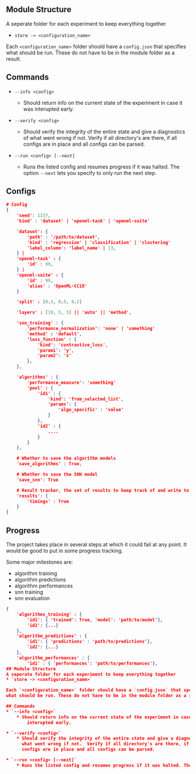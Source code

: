 ## Module Structure
A seperate folder for each experiment to keep everything together
* `store -> <configuration_name>`

Each `<configuration_name>` folder should have a `config.json` that specifies
what should be run. These do not have to be in the module folder as a result.

## Commands
* `--info <config>`
    * Should return info on the current state of the experiment in case it was
        interupted early.

* `--verify <config>`
    * Should verify the integrity of the entire state and give a diagnostics of what went wrong if not. 
    Verify if all directory's are there, if all configs are in place and all configs can be parsed.

* `--run <config> [--next]`
    * Runs the listed config and resumes progress if it was halted. The option
    `--next` lets you specify to only run the next step.

## Configs
```JSON
# Config
{
    'seed': 1337,
    'kind' : 'dataset' | 'openml-task' | 'openml-suite'

    'dataset': {
        'path' : '/path/to/dataset',
        'kind' : 'regression' | 'classification' | 'clustering'
        'label_column': 'label_name' | 13,
    } |
    'openml-task' : {
        'id' : 99,
    } |
    'openml-suite' : {
        'id' : 99,
        'alias' : 'OpenML-CC18'
    }

    'split' : [0.3, 0.5, 0.2]

    'layers' : [10, 5, 3] || 'auto' || 'method',

    'snn_training' : {
        'performance_normalization': 'none' | 'something'
        'method' : 'default',
        'loss_function' : {
            'kind': 'contrastive_loss',
            'param1': 'y',
            'param2': 'x'
        },
    },

    'algorithms' : {
        'performance_measure': 'something'
        'pool' : {
            'id1' : {
                'kind': 'from_selected_list',
                'params': {
                    'algo_specific' : 'value'
                }
            },
            'id2' : {
                ....
            }
        }
    },

    # Whether to save the algorithm models
    'save_algorithms' : True,

    # Whether to save the SNN model
    'save_snn': True

    # Result tracker, the set of results to keep track of and write to file
    'results': {
        'timings' : True
    }
}
```

## Progress
The project takes place in several steps at which it could fail at any point.
It would be good to put in some progress tracking.

Some major milestones are:
* algorithm training
* algorithm predictions
* algorithm performances
* snn training
* snn evaluation

```JSON
{
    'algorithms_training' : {
        'id1': { 'trained': True, 'model': 'path/to/model'},
        'id2': {...}
    },
    'algorithm_predictions' : {
        'id1': { 'predictions' : 'path/to/predictions'},
        'id2': {...}
    },
    'algorithm_performances' : {
        'id1' : { 'performances': 'path/to/performances'},
## Module Structure
A seperate folder for each experiment to keep everything together
* `store -> <configuration_name>`

Each `<configuration_name>` folder should have a `config.json` that specifies
what should be run. These do not have to be in the module folder as a result.

## Commands
* `--info <config>`
    * Should return info on the current state of the experiment in case it was
        interupted early.

* `--verify <config>`
    * Should verify the integrity of the entire state and give a diagnostics of
      what went wrong if not.  Verify if all directory's are there, if all
      configs are in place and all configs can be parsed.

* `--run <config> [--next]`
    * Runs the listed config and resumes progress if it was halted. The option
